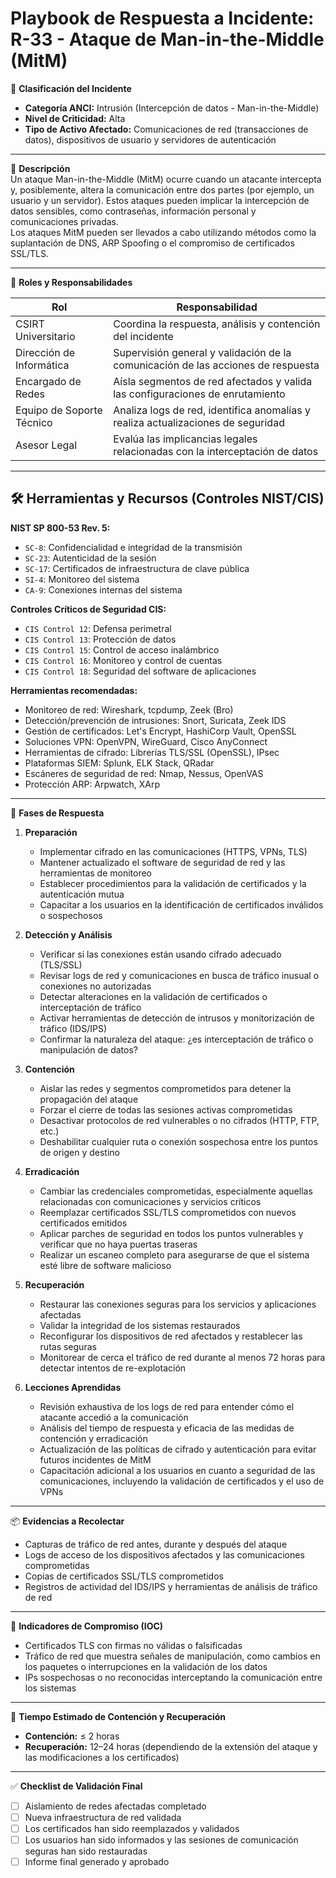 # Playbook de Respuesta a Incidente: R-33 - Ataque de Man-in-the-Middle (MitM)

🛑 **Clasificación del Incidente**  
- **Categoría ANCI:** Intrusión (Intercepción de datos - Man-in-the-Middle)  
- **Nivel de Criticidad:** Alta  
- **Tipo de Activo Afectado:** Comunicaciones de red (transacciones de datos), dispositivos de usuario y servidores de autenticación

---

🧩 **Descripción**  
Un ataque Man-in-the-Middle (MitM) ocurre cuando un atacante intercepta y, posiblemente, altera la comunicación entre dos partes (por ejemplo, un usuario y un servidor). Estos ataques pueden implicar la intercepción de datos sensibles, como contraseñas, información personal y comunicaciones privadas.  
Los ataques MitM pueden ser llevados a cabo utilizando métodos como la suplantación de DNS, ARP Spoofing o el compromiso de certificados SSL/TLS.

---

👥 **Roles y Responsabilidades**

| Rol                      | Responsabilidad                                                                 |
|--------------------------|--------------------------------------------------------------------------------|
| CSIRT Universitario      | Coordina la respuesta, análisis y contención del incidente                      |
| Dirección de Informática | Supervisión general y validación de la comunicación de las acciones de respuesta|
| Encargado de Redes       | Aísla segmentos de red afectados y valida las configuraciones de enrutamiento   |
| Equipo de Soporte Técnico| Analiza logs de red, identifica anomalías y realiza actualizaciones de seguridad|
| Asesor Legal             | Evalúa las implicancias legales relacionadas con la interceptación de datos     |

---
## 🛠️ Herramientas y Recursos (Controles NIST/CIS)

**NIST SP 800-53 Rev. 5:**
- `SC-8`: Confidencialidad e integridad de la transmisión
- `SC-23`: Autenticidad de la sesión
- `SC-17`: Certificados de infraestructura de clave pública
- `SI-4`: Monitoreo del sistema
- `CA-9`: Conexiones internas del sistema

**Controles Críticos de Seguridad CIS:**
- `CIS Control 12`: Defensa perimetral
- `CIS Control 13`: Protección de datos
- `CIS Control 15`: Control de acceso inalámbrico
- `CIS Control 16`: Monitoreo y control de cuentas
- `CIS Control 18`: Seguridad del software de aplicaciones

**Herramientas recomendadas:**
- Monitoreo de red: Wireshark, tcpdump, Zeek (Bro)
- Detección/prevención de intrusiones: Snort, Suricata, Zeek IDS
- Gestión de certificados: Let's Encrypt, HashiCorp Vault, OpenSSL
- Soluciones VPN: OpenVPN, WireGuard, Cisco AnyConnect
- Herramientas de cifrado: Librerías TLS/SSL (OpenSSL), IPsec
- Plataformas SIEM: Splunk, ELK Stack, QRadar
- Escáneres de seguridad de red: Nmap, Nessus, OpenVAS
- Protección ARP: Arpwatch, XArp

---

🧭 **Fases de Respuesta**

1. **Preparación**
   - Implementar cifrado en las comunicaciones (HTTPS, VPNs, TLS)
   - Mantener actualizado el software de seguridad de red y las herramientas de monitoreo
   - Establecer procedimientos para la validación de certificados y la autenticación mutua
   - Capacitar a los usuarios en la identificación de certificados inválidos o sospechosos

2. **Detección y Análisis**
   - Verificar si las conexiones están usando cifrado adecuado (TLS/SSL)
   - Revisar logs de red y comunicaciones en busca de tráfico inusual o conexiones no autorizadas
   - Detectar alteraciones en la validación de certificados o interceptación de tráfico
   - Activar herramientas de detección de intrusos y monitorización de tráfico (IDS/IPS)
   - Confirmar la naturaleza del ataque: ¿es interceptación de tráfico o manipulación de datos?

3. **Contención**
   - Aislar las redes y segmentos comprometidos para detener la propagación del ataque
   - Forzar el cierre de todas las sesiones activas comprometidas
   - Desactivar protocolos de red vulnerables o no cifrados (HTTP, FTP, etc.)
   - Deshabilitar cualquier ruta o conexión sospechosa entre los puntos de origen y destino

4. **Erradicación**
   - Cambiar las credenciales comprometidas, especialmente aquellas relacionadas con comunicaciones y servicios críticos
   - Reemplazar certificados SSL/TLS comprometidos con nuevos certificados emitidos
   - Aplicar parches de seguridad en todos los puntos vulnerables y verificar que no haya puertas traseras
   - Realizar un escaneo completo para asegurarse de que el sistema esté libre de software malicioso

5. **Recuperación**
   - Restaurar las conexiones seguras para los servicios y aplicaciones afectadas
   - Validar la integridad de los sistemas restaurados
   - Reconfigurar los dispositivos de red afectados y restablecer las rutas seguras
   - Monitorear de cerca el tráfico de red durante al menos 72 horas para detectar intentos de re-explotación

6. **Lecciones Aprendidas**
   - Revisión exhaustiva de los logs de red para entender cómo el atacante accedió a la comunicación
   - Análisis del tiempo de respuesta y eficacia de las medidas de contención y erradicación
   - Actualización de las políticas de cifrado y autenticación para evitar futuros incidentes de MitM
   - Capacitación adicional a los usuarios en cuanto a seguridad de las comunicaciones, incluyendo la validación de certificados y el uso de VPNs

---

📦 **Evidencias a Recolectar**
- Capturas de tráfico de red antes, durante y después del ataque
- Logs de acceso de los dispositivos afectados y las comunicaciones comprometidas
- Copias de certificados SSL/TLS comprometidos
- Registros de actividad del IDS/IPS y herramientas de análisis de tráfico de red

---

📌 **Indicadores de Compromiso (IOC)**
- Certificados TLS con firmas no válidas o falsificadas
- Tráfico de red que muestra señales de manipulación, como cambios en los paquetes o interrupciones en la validación de los datos
- IPs sospechosas o no reconocidas interceptando la comunicación entre los sistemas

---

📅 **Tiempo Estimado de Contención y Recuperación**
- **Contención:** ≤ 2 horas
- **Recuperación:** 12–24 horas (dependiendo de la extensión del ataque y las modificaciones a los certificados)

---

✅ **Checklist de Validación Final**
- [ ] Aislamiento de redes afectadas completado
- [ ] Nueva infraestructura de red validada
- [ ] Los certificados han sido reemplazados y validados
- [ ] Los usuarios han sido informados y las sesiones de comunicación seguras han sido restauradas
- [ ] Informe final generado y aprobado